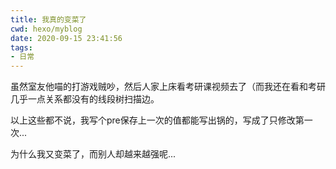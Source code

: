 ```yaml
---
title: 我真的变菜了
cwd: hexo/myblog
date: 2020-09-15 23:41:56
tags:
- 日常
---
```


虽然室友他喵的打游戏贼吵，然后人家上床看考研课视频去了（而我还在看和考研几乎一点关系都没有的线段树扫描边。

以上这些都不说，我写个pre保存上一次的值都能写出锅的，写成了只修改第一次...

为什么我又变菜了，而别人却越来越强呢...

